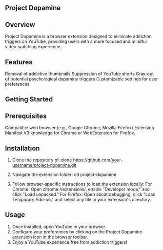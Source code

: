 ## Project Dopamine 

## Overview 
Project Dopamine is a browser extension designed to eliminate addiction triggers on YouTube, providing users with a more focused and mindful video-watching experience.

## Features
Removal of addictive thumbnails
Suppression of YouTube shorts
Gray-out of potential psychological dopamine triggers
Customizable settings for user preferences

## Getting Started 
## Prerequisites
Compatible web browser (e.g., Google Chrome, Mozilla Firefox)
Extension Manifest V3 knowledge for Chrome or WebExtension for Firefox.

## Installation 
1. Clone the repository
  git clone https://github.com/your-username/project-dopamine.git

2. Navigate the extension folder:
   cd project-dopamine

4. Follow browser-specific instructions to load the extension locally:
   For Chrome: Open chrome://extensions/, enable "Developer mode," and click "Load unpacked."
   For Firefox: Open about:debugging, click "Load Temporary Add-on," and select any file in your extension's directory.

## Usage 
1. Once installed, open YouTube in your browser.
2. Configure your preferences by clicking on the Project Dopamine extension icon in the browser toolbar.
3. Enjoy a YouTube experience free from addiction triggers!
